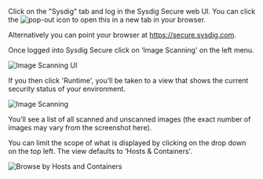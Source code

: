 Click on the "Sysdig" tab and log in the Sysdig Secure web UI. You can click the ![pop-out](secure-image-scanning-policies-and-assignments/assets/00_pop_out.png) icon to open this in a new tab in your browser.

Alternatively you can point your browser at <https://secure.sysdig.com>.

Once logged into Sysdig Secure click on ‘Image Scanning' on the left menu.

![Image Scanning UI](secure-image-scanning-policies-and-assignments/assets/ScanningUI01.png)

If you then click 'Runtime', you’ll be taken to a view that shows the current security status of your environment.

![Image Scanning](secure-image-scanning-policies-and-assignments/assets/scanning02.png)

You’ll see a list of all scanned and unscanned images (the exact number of images may vary from the screenshot here).

You can limit the scope of what is displayed by clicking on the drop down on the top left. The view defaults to ‘Hosts & Containers’.

![Browse by Hosts and Containers](secure-image-scanning-policies-and-assignments/assets/scanning03.png)
